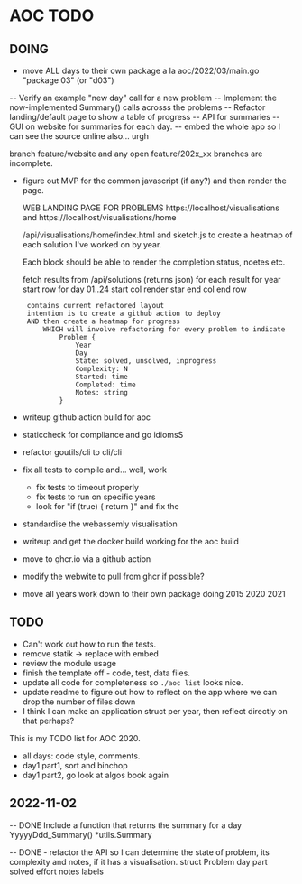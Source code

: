 # AOC TODO

## DOING

- move ALL days to their own package a la aoc/2022/03/main.go "package 03" (or "d03")

-- Verify an example "new day" call for a new problem
-- Implement the now-implemented Summary() calls acrosss the problems
-- Refactor landing/default page to show a table of progress
-- API for summaries
-- GUI on website for summaries for each day.
-- embed the whole app so I can see the source online also... urgh

branch feature/website and any open feature/202x_xx branches are incomplete.

 - figure out MVP for the common javascript (if any?) and then render the page.	


    WEB LANDING PAGE FOR PROBLEMS
        https://localhost/visualisations and
        https://localhost/visualisations/home
        
     /api/visualisations/home/index.html and sketch.js to create a heatmap of 
     each solution I've worked on by year.   

     Each block should be able to render the completion status, noetes etc.   

    fetch results from /api/solutions  (returns json)
    for each result
     for year
        start row
        for day 01..24
            start col
            render star
            end col
        end row

        contains current refactored layout
        intention is to create a github action to deploy
        AND then create a heatmap for progress
            WHICH will involve refactoring for every problem to indicate
                Problem {
                    Year
                    Day
                    State: solved, unsolved, inprogress
                    Complexity: N
                    Started: time
                    Completed: time
                    Notes: string
                }

- writeup github action build for aoc
- staticcheck for compliance and go idiomsS
- refactor goutils/cli to cli/cli
- fix all tests to compile and... well, work
  - fix tests to timeout properly
  - fix tests to run on specific years
  - look for "if (true) { return }" and fix the
- standardise the webassemly visualisation
- writeup and get the docker build working for the aoc build
- move to ghcr.io via a github action
- modify the webwite to pull from ghcr if possible?
- move all years work down to their own package
    doing 2015
    2020
    2021

## TODO

- Can't work out how to run the tests.
- remove statik -> replace with embed
- review the module usage
- finish the template off - code, test, data files.
- update all code for completeness so `./aoc list` looks nice.
- update readme to figure out how to reflect on the app where we can drop the number of files down
- I think I can make an application struct per year, then reflect directly on that perhaps?

This is my TODO list for AOC 2020.

- all days: code style, comments.
- day1 part1, sort and binchop
- day1 part2, go look at algos book again

## 2022-11-02

-- DONE Include a function that returns the summary for a day YyyyyDdd_Summary() *utils.Summary

-- DONE  - refactor the API so I can determine the state of problem, its complexity and notes, if it has a visualisation.
	struct Problem
		day
		part
		solved
		effort
		notes
		labels

